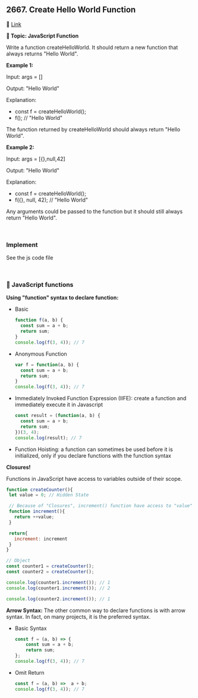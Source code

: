 ## 2667. Create Hello World Function

🔗 [Link](https://leetcode.com/problems/create-hello-world-function/description/)

**📝 Topic: JavaScript Function**

Write a function createHelloWorld. It should return a new function that always returns "Hello World".

**Example 1:**

Input: args = []

Output: "Hello World"

Explanation:
- const f = createHelloWorld();
- f(); // "Hello World"

The function returned by createHelloWorld should always return "Hello World".

**Example 2:**

Input: args = [{},null,42]

Output: "Hello World"

Explanation:
- const f = createHelloWorld();
- f({}, null, 42); // "Hello World"

Any arguments could be passed to the function but it should still always return "Hello World".

</br>

### Implement
See the js code file

</br>

### 💫 JavaScript functions

**Using "function" syntax to declare function:**
  - Basic
    ```js
    function f(a, b) {
      const sum = a + b;
      return sum;
    }
    console.log(f(3, 4)); // 7
    ```

  - Anonymous Function
    ```js
    var f = function(a, b) {
      const sum = a + b;
      return sum;
    }
    console.log(f(3, 4)); // 7
    ```

  - Immediately Invoked Function Expression (IIFE): create a function and immediately execute it in Javascript
    ```js
    const result = (function(a, b) {
      const sum = a + b;
      return sum;
    })(3, 4);
    console.log(result); // 7
    ```

  - Function Hoisting: a function can sometimes be used before it is initialized, only if you declare functions with the function syntax


**Closures!**

Functions in JavaScript have access to variables outside of their scope.

 ```js
function createCounter(){
  let value = 0; // Hidden State

  // Because of "Closures", increment() function have access to "value"
  function increment(){
    return ++value;
  }

  return{
    increment: increment
  }
}

// Object
const counter1 = createCounter();
const counter2 = createCounter();

console.log(counter1.increment()); // 1
console.log(counter1.increment()); // 2

console.log(counter2.increment()); // 1


 ```

**Arrow Syntax:** The other common way to declare functions is with arrow syntax. In fact, on many projects, it is the preferred syntax.
- Basic Syntax
  ```js
  const f = (a, b) => {
      const sum = a + b;
      return sum;
  };
  console.log(f(3, 4)); // 7
  ```

- Omit Return
  ```js
  const f = (a, b) =>  a + b;
  console.log(f(3, 4)); // 7
  ```







